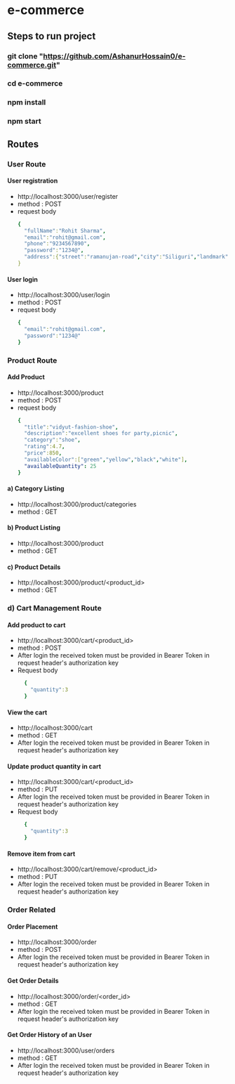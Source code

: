 # e-commerce

## Steps to run project
### git clone "https://github.com/AshanurHossain0/e-commerce.git"
### cd e-commerce
### npm install
### npm start

## Routes
### User Route
#### User registration
- http://localhost:3000/user/register
- method : POST
- request body
  ```yaml
  {
    "fullName":"Rohit Sharma",
    "email":"rohit@gmail.com",
    "phone":"9234567890",
    "password":"1234@",
    "address":{"street":"ramanujan-road","city":"Siliguri","landmark":"IDFC Bank","pincode":736133}
  }
  ```

#### User login
- http://localhost:3000/user/login
- method : POST
- request body
  ```yaml
  {
    "email":"rohit@gmail.com",
    "password":"1234@"
  }
  ```
### Product Route
#### Add Product
- http://localhost:3000/product
- method : POST
- request body
  ```yaml
  {
    "title":"vidyut-fashion-shoe",
    "description":"excellent shoes for party,picnic",
    "category":"shoe",
    "rating":4.7,
    "price":850,
    "availableColor":["green","yellow","black","white"],
    "availableQuantity": 25
  }
  ```
#### a) Category Listing
- http://localhost:3000/product/categories
- method : GET
#### b) Product Listing
- http://localhost:3000/product
- method : GET
#### c) Product Details
- http://localhost:3000/product/<product_id>
- method : GET
  
### d) Cart Management Route
#### Add product to cart
- http://localhost:3000/cart/<product_id>
- method : POST
- After login the received token must be provided in Bearer Token in request header's authorization key
- Request body
  ```yaml
    {
      "quantity":3
    }
  ```
#### View the cart
- http://localhost:3000/cart
- method : GET
- After login the received token must be provided in Bearer Token in request header's authorization key

#### Update product quantity in cart
- http://localhost:3000/cart/<product_id>
- method : PUT
- After login the received token must be provided in Bearer Token in request header's authorization key
- Request body
  ```yaml
    {
      "quantity":3
    }
  ```

#### Remove item from cart
- http://localhost:3000/cart/remove/<product_id>
- method : PUT
- After login the received token must be provided in Bearer Token in request header's authorization key

### Order Related
#### Order Placement
- http://localhost:3000/order
- method : POST
- After login the received token must be provided in Bearer Token in request header's authorization key

#### Get Order Details
- http://localhost:3000/order/<order_id>
- method : GET
- After login the received token must be provided in Bearer Token in request header's authorization key

#### Get Order History of an User
- http://localhost:3000/user/orders
- method : GET
- After login the received token must be provided in Bearer Token in request header's authorization key